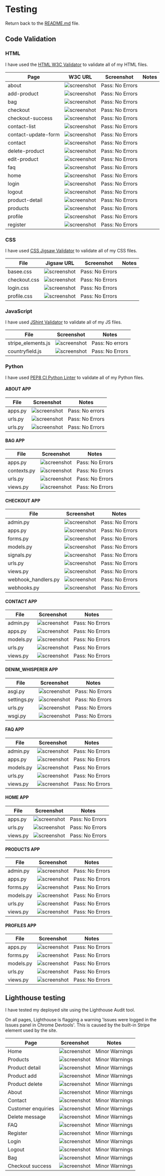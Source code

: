 # Testing

Return back to the [README.md](README.md) file.


## Code Validation


### HTML

I have used the [HTML W3C Validator](https://validator.w3.org) to validate all of my HTML files.


| Page | W3C URL | Screenshot | Notes |
| --- | --- | --- | --- |
| about | ![screenshot](documentation/html-validation/abouthtml-validator.png) | Pass: No Errors |
| add-product | ![screenshot](documentation/html-validation/add-producthtml-validator.png) | Pass: No Errors |
| bag | ![screenshot](documentation/html-validation/baghtml-validator.png) | Pass: No Errors |
| checkout | ![screenshot](documentation/html-validation/checkouthtml-validator.png) | Pass: No Errors |
| checkout-success | ![screenshot](documentation/html-validation/checkoutsuccesshtml-validator.png) | Pass: No Errors |
| contact-list | ![screenshot](documentation/html-validation/contact-listhtml-validator.png) | Pass: No Errors |
| contact-update-form | ![screenshot](documentation/html-validation/contact-updatehtml-validator.png) | Pass: No Errors |
| contact | ![screenshot](documentation/html-validation/contacthtml-validator.png) | Pass: No Errors |
| delete-product | ![screenshot](documentation/html-validation/delete-producthtml-validator.png) | Pass: No Errors |
| edit-product | ![screenshot](documentation/html-validation/edit-prodcuthtml-validator.png) | Pass: No Errors |
| faq | ![screenshot](documentation/html-validation/faqhtml-validator.png) | Pass: No Errors |
| home | ![screenshot](documentation/html-validation/homehtml-validator.png) | Pass: No Errors |
| login | ![screenshot](documentation/html-validation/loginhtml-validator.png) | Pass: No Errors |
| logout | ![screenshot](documentation/html-validation/logouthtml-validator.png) | Pass: No Errors |
| product-detail | ![screenshot](documentation/html-validation/productdetailhtml-validator.png) | Pass: No Errors |
| products | ![screenshot](documentation/html-validation/productshtml-validator.png) | Pass: No Errors |
| profile | ![screenshot](documentation/html-validation/profilehtml-validator.png) | Pass: No Errors |
| register | ![screenshot](documentation/html-validation/registerhtml-validator.png) | Pass: No Errors |



### CSS

I have used [CSS Jigsaw Validator](https://jigsaw.w3.org/css-validator) to validate all of my CSS files.


| File | Jigsaw URL | Screenshot | Notes |
| --- | --- | --- | --- |
| basee.css | ![screenshot](documentation/css-validation/base.css-validator.png) | Pass: No Errors |
| checkout.css | ![screenshot](documentation/css-validation/checkout.css-validator.png) | Pass: No Errors |
| login.css | ![screenshot](documentation/css-validation/login.css-validator.png) | Pass: No Errors |
| profile.css | ![screenshot](documentation/css-validation/profile.css-validator.png) | Pass: No Errors |

### JavaScript

I have used [JShint Validator](https://jshint.com) to validate all of my JS files.

| File | Screenshot | Notes |
| --- | --- | --- |
| stripe_elements.js | ![screenshot](documentation/js-validation/stripe_elements.js-validator.png) | Pass: No errors |
| countryfield.js | ![screenshot](documentation/js-validation/countryfield.js-validator.png) | Pass: No Errors |

### Python

I have used [PEP8 CI Python Linter](https://pep8ci.herokuapp.com/) to validate all of my Python files.

#### ABOUT APP
| File | Screenshot | Notes |
| --- | --- | --- |
| apps.py | ![screenshot](documentation/python-validation/about/about-apps.png) | Pass: No errors |
| urls.py | ![screenshot](documentation/python-validation/about/about-urls.png) | Pass: No Errors |
| urls.py | ![screenshot](documentation/python-validation/about/about-views.png) | Pass: No Errors |

#### BAG APP
| File | Screenshot | Notes |
| --- | --- | --- |
| apps.py | ![screenshot](documentation/python-validation/bag/bag-apps.png) | Pass: No Errors |
| contexts.py | ![screenshot](documentation/python-validation/bag/bag-contexts.png) | Pass: No Errors |
| urls.py | ![screenshot](documentation/python-validation/bag/bag-urls.png) | Pass: No Errors |
| views.py | ![screenshot](documentation/python-validation/bag/bag-views.png) | Pass: No Errors |

#### CHECKOUT APP
| File | Screenshot | Notes |
| --- | --- | --- |
| admin.py | ![screenshot](documentation/python-validation/checkout/checkout-admin.png) | Pass: No Errors |
| apps.py | ![screenshot](documentation/python-validation/checkout/checkout-apps.png) | Pass: No Errors |
| forms.py | ![screenshot](documentation/python-validation/checkout/checkout-forms.png) | Pass: No Errors |
| models.py | ![screenshot](documentation/python-validation/checkout/checkout-models.png) | Pass: No Errors |
| signals.py | ![screenshot](documentation/python-validation/checkout/checkout-signals.png) | Pass: No Errors |
| urls.py | ![screenshot](documentation/python-validation/checkout/checkout-urls.png) | Pass: No Errors |
| views.py | ![screenshot](documentation/python-validation/checkout/checkout-views.png) | Pass: No Errors |
| webhook_handlers.py | ![screenshot](documentation/python-validation/checkout/checkout-webhook_handlers.png) | Pass: No Errors |
| webhooks.py | ![screenshot](documentation/python-validation/checkout/checkout-webhooks.png) | Pass: No Errors |

#### CONTACT APP
| File | Screenshot | Notes |
| --- | --- | --- |
| admin.py | ![screenshot](documentation/python-validation/contact/contact-admin.png) | Pass: No Errors |
| apps.py | ![screenshot](documentation/python-validation/contact/contact-apps.png) | Pass: No Errors |
| models.py | ![screenshot](documentation/python-validation/contact/contact-models.png) | Pass: No Errors |
| urls.py | ![screenshot](documentation/python-validation/contact/contact-urls.png) | Pass: No Errors |
| views.py | ![screenshot](documentation/python-validation/contact/contact-views.png) | Pass: No Errors |

#### DENIM_WHISPERER APP
| File | Screenshot | Notes |
| --- | --- | --- |
| asgi.py | ![screenshot](documentation/python-validation/denim_whisp/denim-asgi.png) | Pass: No Errors |
| settings.py | ![screenshot](documentation/python-validation/denim_whisp/denim-settings.png) | Pass: No Errors |
| urls.py | ![screenshot](documentation/python-validation/denim_whisp/denim-urls.png) | Pass: No Errors |
| wsgi.py | ![screenshot](documentation/python-validation/denim_whisp/denim-wsgi.png) | Pass: No Errors |

#### FAQ APP
| File | Screenshot | Notes |
| --- | --- | --- |
| admin.py | ![screenshot](documentation/python-validation/faq/faq-admin.png) | Pass: No Errors |
| apps.py | ![screenshot](documentation/python-validation/faq/faq-apps.png) | Pass: No Errors |
| models.py | ![screenshot](documentation/python-validation/faq/faq-models.png) | Pass: No Errors |
| urls.py | ![screenshot](documentation/python-validation/faq/faq-urls.png) | Pass: No Errors |
| views.py | ![screenshot](documentation/python-validation/faq/faq-views.png) | Pass: No Errors |

#### HOME APP
| File | Screenshot | Notes |
| --- | --- | --- |
| apps.py | ![screenshot](documentation/python-validation/home/home-apps.png) | Pass: No Errors |
| urls.py | ![screenshot](documentation/python-validation/home/home-urls.png) | Pass: No Errors |
| views.py | ![screenshot](documentation/python-validation/home/home-views.png) | Pass: No Errors |

#### PRODUCTS APP
| File | Screenshot | Notes |
| --- | --- | --- |
| admin.py | ![screenshot](documentation/python-validation/products/products-admin.png) | Pass: No Errors |
| apps.py | ![screenshot](documentation/python-validation/products/products-apps.png) | Pass: No Errors |
| forms.py | ![screenshot](documentation/python-validation/products/products-forms.png) | Pass: No Errors |
| models.py | ![screenshot](documentation/python-validation/products/products-models.png) | Pass: No Errors |
| urls.py | ![screenshot](documentation/python-validation/products/products-urls.png) | Pass: No Errors |
| views.py | ![screenshot](documentation/python-validation/products/products-views.png) | Pass: No Errors |

#### PROFILES APP
| File | Screenshot | Notes |
| --- | --- | --- |
| apps.py | ![screenshot](documentation/python-validation/profiles/profiles-apps.png) | Pass: No Errors |
| forms.py | ![screenshot](documentation/python-validation/profiles/profiles-forms.png) | Pass: No Errors |
| models.py | ![screenshot](documentation/python-validation/profiles/profiles-models.png) | Pass: No Errors |
| urls.py | ![screenshot](documentation/python-validation/profiles/profiles-urls.png) | Pass: No Errors |
| views.py | ![screenshot](documentation/python-validation/profiles/profiles-views.png) | Pass: No Errors |


## Lighthouse testing

I have tested my deployed site using the Lighthouse Audit tool.

On all pages, Lighthouse is flagging a warning 'Issues were logged in the Issues panel in Chrome Devtools'. This is caused by the built-in Stripe element used by the site.

| Page | Screenshot | Notes |
| --- | --- | --- |
| Home | ![screenshot](documentation/lighthouse-testing/lh-home.png) | Minor Warnings |
| Products | ![screenshot](documentation/lighthouse-testing/lh-products.png) | Minor Warnings |
| Product detail | ![screenshot](documentation/lighthouse-testing/lh-products.png) | Minor Warnings |
| Product add | ![screenshot](documentation/lighthouse-testing/lh-addproduct.png) | Minor Warnings |
| Product delete | ![screenshot](documentation/lighthouse-testing/lh-products.png) | Minor Warnings |
| About | ![screenshot](documentation/lighthouse-testing/lh-about.png) | Minor Warnings |
| Contact | ![screenshot](documentation/lighthouse-testing/lh-contact.png) | Minor Warnings |
| Customer enquiries | ![screenshot](documentation/lighthouse-testing/lh-customer-enquiries.png) | Minor Warnings |
| Delete message | ![screenshot](documentation/lighthouse-testing/lh-contact-detail.png) | Minor Warnings |
| FAQ | ![screenshot](documentation/lighthouse-testing/lh-faq.png) | Minor Warnings |
| Register | ![screenshot](documentation/lighthouse-testing/lh-register.png) | Minor Warnings |
| Login | ![screenshot](documentation/lighthouse-testing/lh-login.png) | Minor Warnings |
| Logout | ![screenshot](documentation/lighthouse-testing/lh-logout.png) | Minor Warnings |
| Bag | ![screenshot](documentation/lighthouse-testing/lh-bag.png) | Minor Warnings |
| Checkout success | ![screenshot](documentation/lighthouse-testing/lh-checkout-success.png) | Minor Warnings |